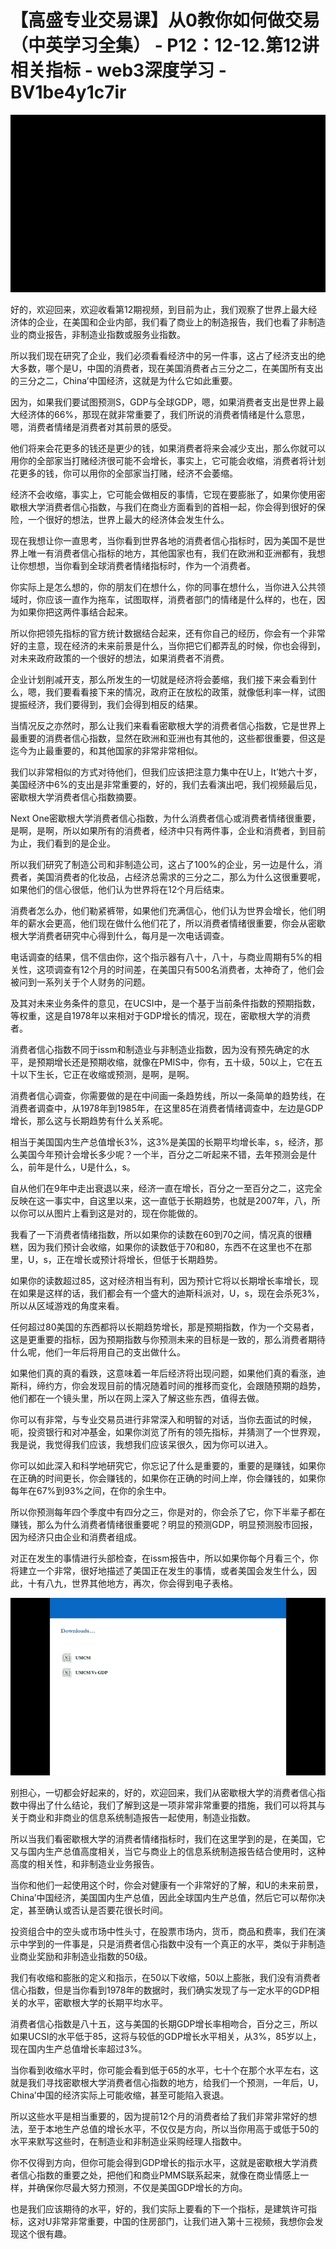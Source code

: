 # 【高盛专业交易课】从0教你如何做交易 （中英学习全集） - P12：12-12.第12讲 相关指标 - web3深度学习 - BV1be4y1c7ir

![](img/f874a5524a682fdca9718d6b89767eac_0.png)

好的，欢迎回来，欢迎收看第12期视频，到目前为止，我们观察了世界上最大经济体的企业，在美国和企业内部，我们看了商业上的制造报告，我们也看了非制造业的商业报告，非制造业指数或服务业指数。

所以我们现在研究了企业，我们必须看看经济中的另一件事，这占了经济支出的绝大多数，哪个是U，中国的消费者，现在美国消费者占三分之二，在美国所有支出的三分之二，China’中国经济，这就是为什么它如此重要。

因为，如果我们要试图预测S，GDP与全球GDP，嗯，如果消费者支出是世界上最大经济体的66%，那现在就非常重要了，我们所说的消费者情绪是什么意思，嗯，消费者情绪是消费者对其前景的感受。

他们将来会花更多的钱还是更少的钱，如果消费者将来会减少支出，那么你就可以用你的全部家当打赌经济很可能不会增长，事实上，它可能会收缩，消费者将计划花更多的钱，你可以用你的全部家当打赌，经济不会萎缩。

经济不会收缩，事实上，它可能会做相反的事情，它现在要膨胀了，如果你使用密歇根大学消费者信心指数，与我们在商业方面看到的首相一起，你会得到很好的保险，一个很好的想法，世界上最大的经济体会发生什么。

现在我想让你一直思考，当你看到世界各地的消费者信心指标时，因为美国不是世界上唯一有消费者信心指标的地方，其他国家也有，我们在欧洲和亚洲都有，我想让你想想，当你看到全球消费者情绪指标时，作为一个消费者。

你实际上是怎么想的，你的朋友们在想什么，你的同事在想什么，当你进入公共领域时，你应该一直作为拖车，试图取样，消费者部门的情绪是什么样的，也在，因为如果你把这两件事结合起来。

所以你把领先指标的官方统计数据结合起来，还有你自己的经历，你会有一个非常好的主意，现在经济的未来前景是什么，当你把它们都弄乱的时候，你也会得到，对未来政府政策的一个很好的想法，如果消费者不消费。

企业计划削减开支，那么所发生的一切就是经济将会萎缩，我们接下来会看到什么，嗯，我们要看看接下来的情况，政府正在放松的政策，就像低利率一样，试图提振经济，我们要得到，我们会得到相反的结果。

当情况反之亦然时，那么让我们来看看密歇根大学的消费者信心指数，它是世界上最重要的消费者信心指数，显然在欧洲和亚洲也有其他的，这些都很重要，但这是迄今为止最重要的，和其他国家的非常非常相似。

我们以非常相似的方式对待他们，但我们应该把注意力集中在U上，It’她六十岁，美国经济中6%的支出是非常重要的，好的，我们去看演出吧，我们视频最后见，密歇根大学消费者信心指数摘要。

Next One密歇根大学消费者信心指数，为什么消费者信心或消费者情绪很重要，是啊，是啊，所以如果所有的消费者，经济中只有两件事，企业和消费者，到目前为止，我们看到的是企业。

所以我们研究了制造公司和非制造公司，这占了100%的企业，另一边是什么，消费者，美国消费者的化妆品，占经济总需求的三分之二，那么为什么这很重要呢，如果他们的信心很低，他们认为世界将在12个月后结束。

消费者怎么办，他们勒紧裤带，如果他们充满信心，他们认为世界会增长，他们明年的薪水会更高，他们现在做什么他们花了，所以消费者情绪很重要，你会从密歇根大学消费者研究中心得到什么，每月是一次电话调查。

电话调查的结果，信不信由你，这个指示器有八十，八十，与商业周期有5%的相关性，这项调查有12个月的时间差，在美国只有500名消费者，太神奇了，他们会被问到一系列关于个人财务的问题。

及其对未来业务条件的意见，在UCSI中，是一个基于当前条件指数的预期指数，等权重，这是自1978年以来相对于GDP增长的情况，现在，密歇根大学的消费者。

消费者信心指数不同于issm和制造业与非制造业指数，因为没有预先确定的水平，是预期增长还是预期收缩，就像在PMIS中，你有，五十级，50以上，它在五十以下生长，它正在收缩或预测，是啊，是啊。

消费者信心调查，你需要做的是在中间画一条趋势线，所以一条简单的趋势线，在消费者调查中，从1978年到1985年，在这里85在消费者情绪调查中，左边是GDP增长，那么这与长期趋势有什么关系呢。

相当于美国国内生产总值增长3%，这3%是美国的长期平均增长率，s，经济，那么美国今年预计会增长多少呢？一个半，百分之二听起来不错，去年预测会是什么，前年是什么，U是什么，s。

自从他们在9年中走出衰退以来，经济一直在增长，百分之一至百分之二，这完全反映在这一事实中，自这里以来，这一直低于长期趋势，也就是2007年，八，所以你可以从图片上看到这是对的，现在你能做的。

我看了一下消费者情绪指数，所以如果你的读数在60到70之间，情况真的很糟糕，因为我们预计会收缩，如果你的读数低于70和80，东西不在这里也不在那里，U，s，正在增长或预计将增长，但低于长期趋势。

如果你的读数超过85，这对经济相当有利，因为预计它将以长期增长率增长，现在如果是这样的话，我们都会有一个盛大的迪斯科派对，U，s，现在会杀死3%，所以从区域游戏的角度来看。

任何超过80美国的东西都将以长期趋势增长，那是预期指数，作为一个交易者，这是更重要的指标，因为预期指数与你预测未来的目标是一致的，那么消费者期待什么呢，他们一年后将用自己的支出做什么。

如果他们真的真的看跌，这意味着一年后经济将出现问题，如果他们真的看涨，迪斯科，缔约方，你会发现目前的情况随着时间的推移而变化，会跟随预期的趋势，他们都在一个镜头里，所以在网上深入了解这些东西，值得去做。

你可以有非常，与专业交易员进行非常深入和明智的对话，当你去面试的时候，呃，投资银行和对冲基金，如果你浏览了所有的领先指标，并猜测了一个世界观，我是说，我觉得我们应该，我想我们应该呆很久，因为你可以进入。

你可以如此深入和科学地研究它，你忘记了什么是重要的，重要的是赚钱，如果你在正确的时间更长，你会赚钱的，如果你在正确的时间上岸，你会赚钱的，如果你每年在67%到93%之间，在你的余生中。

所以你预测每年四个季度中有四分之三，你是对的，你会杀了它，你下半辈子都在赚钱，那么为什么消费者情绪很重要呢？明显的预测GDP，明显预测股市回报，因为经济只由企业和消费者组成。

对正在发生的事情进行头部检查，在issm报告中，所以如果你每个月看三个，你将建立一个非常，很好地描述了美国正在发生的事情，或者美国会发生什么，因此，十有八九，世界其他地方，再次，你会得到电子表格。



![](img/f874a5524a682fdca9718d6b89767eac_2.png)

别担心，一切都会好起来的，好的，欢迎回来，我们从密歇根大学的消费者信心指数中得出了什么结论，我们了解到这是一项非常非常重要的措施，我们可以将其与关于商业和非商业的信息系统制造报告一起使用，制造业指数。

所以当我们看密歇根大学的消费者情绪指标时，我们在这里学到的是，在美国，它又与国内生产总值高度相关，当它与商业上的信息系统制造报告结合使用时，这种高度的相关性，和非制造业业务报告。

当你和他们一起使用这个时，你会对健康有一个非常好的了解，和U的未来前景，China’中国经济，美国国内生产总值，因此全球国内生产总值，然后它可以帮你决定，甚至确认或否认是否要花很长时间。

投资组合中的空头或市场中性头寸，在股票市场内，货币，商品和费率，我们在演示中学到的一件事是，只是消费者信心指数中没有一个真正的水平，类似于非制造业商业奖励和非制造业指数的50级。

我们有收缩和膨胀的定义和指示，在50以下收缩，50以上膨胀，我们没有消费者信心指数，但是当你看到1978年的数据时，我们确实发现了与一定水平的GDP相关的水平，密歇根大学的长期平均水平。

消费者信心指数是八十五，这与美国的长期GDP增长率相吻合，百分之三，所以如果UCSI的水平低于85，这将与较低的GDP增长水平相关，从3%，85岁以上，现在国内生产总值增长率超过3%。

当你看到收缩水平时，你可能会看到低于65的水平，七十个在那个水平左右，这就是我们寻找密歇根大学消费者信心指数的地方，给我们一个预测，一年后，U，China’中国的经济实际上可能收缩，甚至可能陷入衰退。

所以这些水平是相当重要的，因为提前12个月的消费者给了我们非常非常好的想法，至于本地生产总值的增长水平，不仅仅是方向，所以当你用高于或低于50的水平来默写这些时，在制造业和非制造业采购经理人指数中。

你不仅得到方向，但你可能会得到GDP增长的指示水平，这就是密歇根大学消费者信心指数的重要之处，把他们和商业PMMS联系起来，就像在商业情感上一样，并确保你尽最大努力预测，不仅是美国GDP增长的方向。

也是我们应该期待的水平，好的，我们实际上要看的下一个指标，是建筑许可指标，这对U非常非常重要，中国的住房部门，让我们进入第十三视频，我想你会发现这个很有趣。

